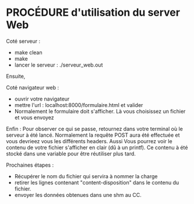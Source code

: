 # PROCÉDURE d'utilisation du server Web

Coté serveur :

- make clean
- make
- lancer le serveur : ./serveur_web.out

Ensuite,

Coté navigateur web :
- ouvrir votre navigateur
- mettre l'url : localhost:8000/formulaire.html et valider
- Normalement le formulaire doit s'afficher. Là vous choisissez un fichier et vous envoyez

Enfin :
Pour observer ce qui se passe, retournez dans votre terminal où le serveur à été lancé.
Normalement la requête POST aura été effectuée et vous devrieez vous les différents headers.
Aussi Vous pourrez voir le contenu de votre fichier s'afficher en clair (dû à un printf).
Ce contenu à été stocké dans une variable pour être réutiliser plus tard.

Prochaines étapes :

- Récupérer le nom du fichier qui servira à nommer la charge
- retirer les lignes contenant "content-disposition" dans le contenu du fichier.
- envoyer les données obtenues dans une shm au CC.